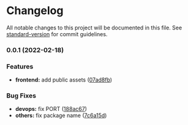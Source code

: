 # Changelog

All notable changes to this project will be documented in this file. See [standard-version](https://github.com/conventional-changelog/standard-version) for commit guidelines.

### 0.0.1 (2022-02-18)


### Features

* **frontend:** add public assets ([07ad8fb](https://github.com/mostafa8026/diffal/commit/07ad8fbf3268d098dbc2af69eb1447d44a035491))


### Bug Fixes

* **devops:** fix PORT ([188ac67](https://github.com/mostafa8026/diffal/commit/188ac67dd924da5065d7c6b2b11a4112229477c5))
* **others:** fix package name ([7c6a15d](https://github.com/mostafa8026/diffal/commit/7c6a15d54d6c35eb6081b20a1066cff68f172bf0))

